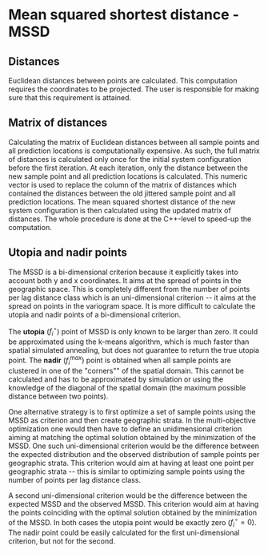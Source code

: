 # Mean squared shortest distance - MSSD

## Distances

Euclidean distances between points are calculated. This computation requires
the coordinates to be projected. The user is responsible for making sure that
this requirement is attained.

## Matrix of distances

Calculating the matrix of Euclidean distances between all sample points and all
prediction locations is computationally expensive. As such, the full matrix of
distances is calculated only once for the initial system configuration before
the first iteration. At each iteration, only the distance between the new
sample point and all prediction locations is calculated. This numeric vector is
used to replace the column of the matrix of distances which contained the
distances between the old jittered sample point and all prediction locations.
The mean squared shortest distance of the new system configuration is then
calculated using the updated matrix of distances. The whole procedure is done
at the C++-level to speed-up the computation.

## Utopia and nadir points

The MSSD is a bi-dimensional criterion because it explicitly takes
into account both y and x coordinates. It aims at the spread of points in
the geographic space. This is completely different from the number of points
per lag distance class which is an uni-dimensional criterion -- it aims
at the spread on points in the variogram space. It is more difficult to
calculate the utopia and nadir points of a bi-dimensional criterion.

The **utopia** ($f^{\circ}_{i}$) point of MSSD is only known to be larger than
zero. It could be approximated using the k-means algorithm, which is much
faster than spatial simulated annealing, but does not guarantee to return the
true utopia point. The **nadir** ($f^{max}_{i}$) point is obtained when all
sample points are clustered in one of the "corners"" of the spatial domain.
This cannot be calculated and has to be approximated by simulation or using the
knowledge of the diagonal of the spatial domain (the maximum possible distance
between two points).

One alternative strategy is to first optimize a set of sample points using the
MSSD as criterion and then create geographic strata. In the multi-objective
optimization one would then have to define an unidimensional criterion aiming
at matching the optimal solution obtained by the minimization of the MSSD. One
such uni-dimensional criterion would be the difference between the expected
distribution and the observed distribution of sample points per geographic
strata. This criterion would aim at having at least one point per geographic
strata -- this is similar to optimizing sample points using the number of
points per lag distance class.

A second uni-dimensional criterion would be the difference between the expected
MSSD and the observed MSSD. This criterion would aim at having the points
coinciding with the optimal solution obtained by the minimization of the MSSD.
In both cases the utopia point would be exactly zero ($f^{\circ}_{i} = 0$). The
nadir point could be easily calculated for the first uni-dimensional criterion,
but not for the second.